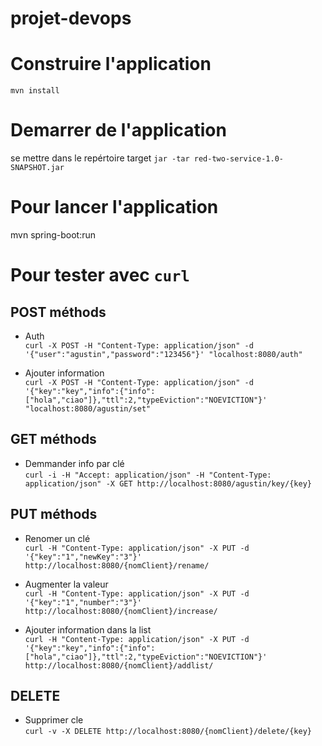# projet-devops

# Construire l'application
`mvn install`

# Demarrer de l'application
 se mettre dans le repértoire target
`jar -tar red-two-service-1.0-SNAPSHOT.jar`

# Pour lancer l'application 
 mvn spring-boot:run

# Pour tester avec `curl`
## POST méthods
* Auth \
`curl -X POST -H "Content-Type: application/json" -d '{"user":"agustin","password":"123456"}' "localhost:8080/auth"`

* Ajouter information \
`curl -X POST -H "Content-Type: application/json" -d '{"key":"key","info":{"info":["hola","ciao"]},"ttl":2,"typeEviction":"NOEVICTION"}' "localhost:8080/agustin/set"`


## GET méthods
* Demmander info par clé \
`curl -i -H "Accept: application/json" -H "Content-Type: application/json" -X GET http://localhost:8080/agustin/key/{key}`

## PUT méthods
* Renomer un clé \
`curl -H "Content-Type: application/json" -X PUT -d '{"key":"1","newKey":"3"}' http://localhost:8080/{nomClient}/rename/`

* Augmenter la valeur \
`curl -H "Content-Type: application/json" -X PUT -d '{"key":"1","number":"3"}' http://localhost:8080/{nomClient}/increase/`

* Ajouter information dans la list \
`curl -H "Content-Type: application/json" -X PUT -d '{"key":"key","info":{"info":["hola","ciao"]},"ttl":2,"typeEviction":"NOEVICTION"}' http://localhost:8080/{nomClient}/addlist/`

## DELETE
* Supprimer cle \
`curl -v -X DELETE http://localhost:8080/{nomClient}/delete/{key}`

